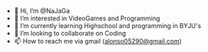 - 👋 Hi, I’m @NaJaGa
- 👀 I’m interested in VideoGames and Programming
- 🌱 I’m currently learning Highschool and programming in BYJU's
- 💞️ I’m looking to collaborate on Coding
- 📫 How to reach me via gmail (alonso05290@gmail.com)

<!---
NaJaGa/NaJaGa is a ✨ special ✨ repository because its `README.md` (this file) appears on your GitHub profile.
You can click the Preview link to take a look at your changes.
--->
